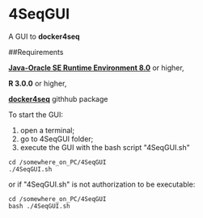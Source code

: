 # 4SeqGUI
A GUI to **docker4seq**

##Requirements

[**Java-Oracle SE Runtime Environment 8.0**](http://www.oracle.com/technetwork/java/javase/downloads/jdk8-downloads-2133151.html) or higher,

**R 3.0.0** or higher, 

[**docker4seq**](https://github.com/kendomaniac/docker4seq) githhub package


To start the GUI:
1. open a terminal;
2. go to 4SeqGUI folder;
3. execute the GUI with the bash script "4SeqGUI.sh"

```
cd /somewhere_on_PC/4SeqGUI
./4SeqGUI.sh
```
or if "4SeqGUI.sh" is not authorization to be executable:

```
cd /somewhere_on_PC/4SeqGUI
bash ./4SeqGUI.sh
```






